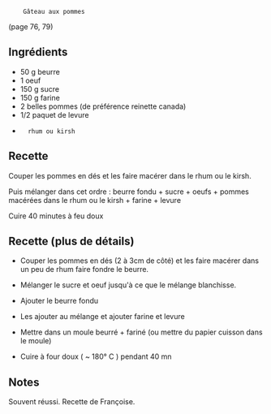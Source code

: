 		Gâteau aux pommes

(page 76, 79)

## Ingrédients
*   50 g beurre
*   1   oeuf
* 150 g sucre
* 150 g farine
*   2   belles pommes (de préférence reinette canada)
*  1/2  paquet de levure
*       rhum ou kirsh

## Recette
Couper les pommes en dés et les faire macérer dans le rhum ou le
kirsh.

Puis mélanger dans cet ordre :
beurre fondu + sucre + oeufs + pommes macérées 
dans le rhum ou le kirsh + farine + levure

Cuire 40 minutes à feu doux


## Recette (plus de détails)

* Couper les pommes en dés (2 à 3cm de côté) et les faire macérer  dans un peu de rhum
faire fondre le beurre. 
* Mélanger le sucre et oeuf jusqu'à ce que le mélange blanchisse.
* Ajouter le beurre fondu
* Les ajouter au mélange et ajouter farine et levure

* Mettre dans un moule beurré + fariné (ou mettre du papier cuisson dans le moule)
* Cuire à four doux ( ~ 180° C ) pendant 40 mn


## Notes
Souvent réussi.
Recette de Françoise.
